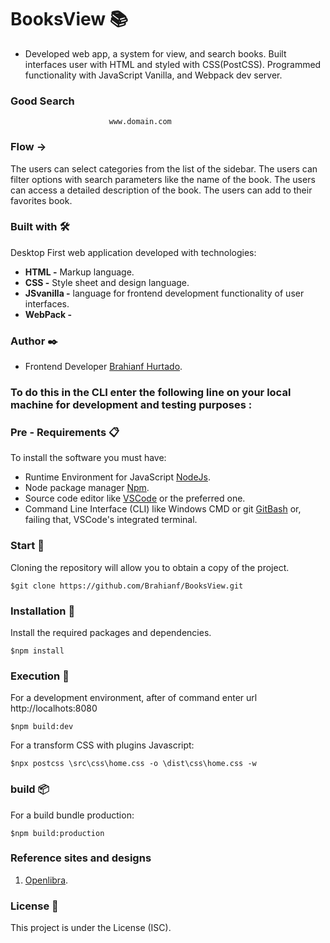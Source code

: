 
# BooksView  📚

* Developed web app, a system for view, and search books.
Built interfaces user with HTML and styled with CSS(PostCSS).
Programmed functionality with JavaScript Vanilla, and Webpack dev server.

### Good Search
                          www.domain.com

### Flow ->
The users can select categories from the list of the sidebar.
The users can filter options with search parameters like the name of the book.
The users can access a detailed description of the book.
The users can add to their favorites book.

### Built with  🛠️
Desktop First web application developed with technologies:
*  **HTML -** Markup language.
*  **CSS -** Style sheet and design language.
*  **JSvanilla -** language for frontend development functionality of user interfaces.
* **WebPack -** 

### Author  ✒️
* Frontend Developer [Brahianf Hurtado](https://github.com/brahianf).


### To do this in the CLI enter the following line on your local machine for development and testing purposes :

### Pre - Requirements  📋
To install the software you must have:
* Runtime Environment for JavaScript [NodeJs](https://nodejs.org/es/).
* Node package manager [Npm](https://www.npmjs.com/).
* Source code editor like [VSCode](https://code.visualstudio.com/) or the preferred one.
* Command Line Interface (CLI) like Windows CMD or git [GitBash](https://git-scm.com/downloads) or, failing that, VSCode's integrated terminal.

### Start  🚀
Cloning the repository will allow you to obtain a copy of the project.
```
$git clone https://github.com/Brahianf/BooksView.git
```

### Installation  🧰
Install the required packages and dependencies.
````
$npm install
````

### Execution  🔧
For a development environment, after of command enter url http://localhots:8080
```
$npm build:dev
```

For a transform CSS with plugins Javascript:
```
$npx postcss \src\css\home.css -o \dist\css\home.css -w
```

### build  📦
For a build bundle production:
```
$npm build:production
```

###  Reference sites and designs

1. [Openlibra](https://openlibra.com/es/).

### License  📄
This project is under the License (ISC).